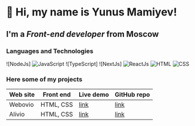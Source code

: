 # 👋 Hi, my name is Yunus Mamiyev!
## I'm a *Front-end developer* from Moscow
### Languages and Technologies
![NodeJs]
![JavaScript](https://img.shields.io/badge/-JavaScript-090909?style=for-the-badge&logo=JavaScript)
![TypeScript]
![NextJs]
![ReactJs](https://img.shields.io/badge/-ReactJs-090909?style=for-the-badge&logo=React)
![HTML](https://img.shields.io/badge/-HTML-090909?style=for-the-badge&logo=html5)
![CSS](https://img.shields.io/badge/-CSS-090909?style=for-the-badge&logo=css3)

### Here some of my projects

Web site | Front end | Live demo | GitHub repo
-------- | --------- | --------- | -----------
Webovio | HTML, CSS | [link](https://mamiyev.github.io/web_projects/webovio/) | [link](https://github.com/Mamiyev/web_projects/tree/main/webovio)
Alivio | HTML, CSS  | [link](https://mamiyev.github.io/web_projects/alivio/)  | [link](https://github.com/Mamiyev/web_projects/tree/main/alivio)
